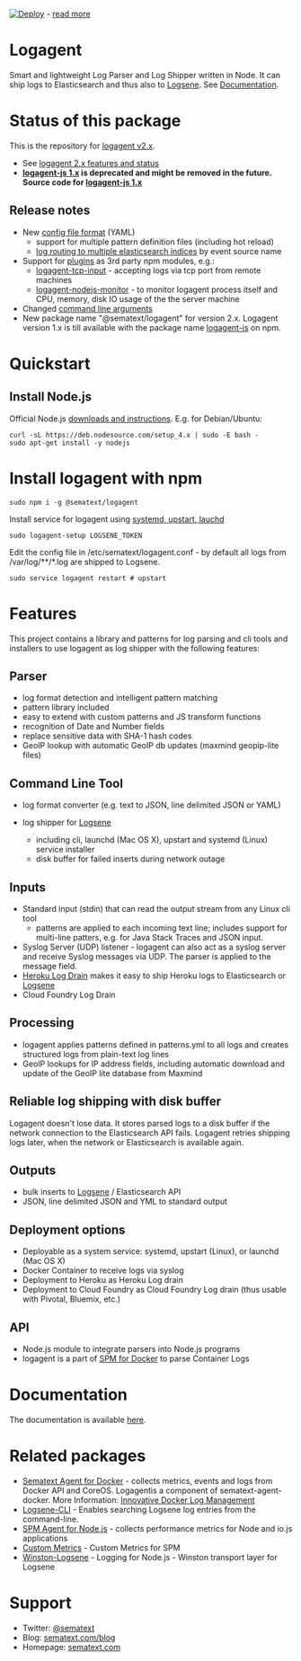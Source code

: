 [![Deploy](https://www.herokucdn.com/deploy/button.png)](https://heroku.com/deploy?template=https://github.com/sematext/logagent-js) - [read more](http://blog.sematext.com/2016/02/18/how-to-ship-heroku-logs-to-logsene-managed-elk-stack/)

# Logagent

Smart and lightweight Log Parser and Log Shipper written in Node. It can ship logs to Elasticsearch and thus also to [Logsene](http://www.sematext.com/logsene/). See [Documentation](http://sematext.github.io/logagent-js/).

# Status of this package

This is the repository for [logagent v2.x](https://github.com/sematext/logagent-js). 
- See [logagent 2.x features and status](https://github.com/sematext/logagent-js/milestone/1)
- **[logagent-js 1.x](https://www.npmjs.com/package/logagent-js) is deprecated and might be removed in the future. Source code for [logagent-js 1.x](https://github.com/sematext/logagent-js/tree/1.x)**

## Release notes 
- New [config file format](http://sematext.github.io/logagent-js/config-file) (YAML)
   - support for multiple pattern definition files (including hot reload)
   - [log routing to multiple elasticsearch indices](http://sematext.github.io/logagent-js/config-file/#section-output) by event source name 
- Support for [plugins](http://sematext.github.io/logagent-js/plugins/) as 3rd party npm modules, e.g.:
  - [logagent-tcp-input](https://www.npmjs.com/package/@sematext/logagent-tcp-input) - accepting logs via tcp port from remote machines
  - [logagent-nodejs-monitor](https://www.npmjs.com/package/@sematext/logagent-nodejs-monitor) - to monitor logagent process itself and CPU, memory, disk IO usage of the the server machine
- Changed [command line arguments](http://sematext.github.io/logagent-js/cli-parameters/)
- New package name "@sematext/logagent" for version 2.x. Logagent version 1.x is till available with the package name [logagent-js](https://www.npmjs.com/package/logagent-js) on npm. 

# Quickstart 

## Install Node.js 

Official Node.js [downloads and instructions](https://nodejs.org/en/download/).
E.g. for Debian/Ubuntu:
```
curl -sL https://deb.nodesource.com/setup_4.x | sudo -E bash -
sudo apt-get install -y nodejs
```

# Install logagent with npm

```
sudo npm i -g @sematext/logagent 
```

Install service for logagent using [systemd, upstart, lauchd](http://sematext.github.io/logagent-js/installation/#install-service-linux-mac-os-x)

```
sudo logagent-setup LOGSENE_TOKEN
```

Edit the config file in /etc/sematext/logagent.conf - by default all logs from /var/log/**/*.log are shipped to Logsene.

```
sudo service logagent restart # upstart
```

# Features

This project contains a library and patterns for log parsing and cli tools and installers to use logagent as log shipper with the following features: 

## Parser
- log format detection and intelligent pattern matching 
- pattern library included 
- easy to extend with custom patterns and JS transform functions
- recognition of Date and Number fields
- replace sensitive data with SHA-1 hash codes
- GeoIP lookup with automatic GeoIP db updates (maxmind geopip-lite files)

## Command Line Tool

- log format converter (e.g. text to JSON, line delimited JSON or YAML)
- log shipper for [Logsene](http://www.sematext.com/logsene/)

  - including cli, launchd (Mac OS X), upstart and systemd (Linux) service installer
  - disk buffer for failed inserts during network outage

## Inputs
- Standard input (stdin) that can read the output stream from any Linux cli tool
  - patterns are applied to each incoming text line; includes support for multi-line patters, e.g. for Java Stack Traces and JSON input.
- Syslog Server (UDP) listener - logagent can also act as a syslog server and receive Syslog messages via UDP. The parser is applied to the message field. 
- [Heroku Log Drain](https://github.com/sematext/logagent-js#logagent-as-heroku-log-drain) makes it easy to ship Heroku logs to Elasticsearch or [Logsene](http://www.sematext.com/logsene/)
- Cloud Foundry Log Drain

## Processing
- logagent applies patterns defined in patterns.yml to all logs and creates structured logs from plain-text log lines
- GeoIP lookups for IP address fields, including automatic download and update of the GeoIP lite database from Maxmind

## Reliable log shipping with disk buffer

Logagent doesn't lose data.  It stores parsed logs to a disk buffer if the network connection to the Elasticsearch API fails.  Logagent retries shipping logs later, when the network or Elasticsearch is available again.  

## Outputs
- bulk inserts to [Logsene](http://sematext.com/logsene) / Elasticsearch API
- JSON, line delimited JSON and YML to standard output  

## Deployment options
- Deployable as a system service: systemd, upstart (Linux), or launchd (Mac OS X)
- Docker Container to receive logs via syslog
- Deployment to Heroku as Heroku Log drain
- Deployment to Cloud Foundry as Cloud Foundry Log drain (thus usable with Pivotal, Bluemix, etc.)

## API 
- Node.js module to integrate parsers into Node.js programs
- logagent is a part of [SPM for Docker](https://github.com/sematext/sematext-agent-docker) to parse Container Logs


# Documentation

The documentation is available [here](http://sematext.github.io/logagent-js/). 



# Related packages

- [Sematext Agent for Docker](https://github.com/sematext/sematext-agent-docker) - collects metrics, events and logs from Docker API and CoreOS. Logagentis a component of sematext-agent-docker. More Information: [Innovative Docker Log Management](http://blog.sematext.com/2015/08/12/docker-log-management/)
- [Logsene-CLI](https://github.com/sematext/logsene-cli) - Enables searching Logsene log entries from the command-line. 
- [SPM Agent for Node.js](https://github.com/sematext/spm-agent-nodejs) - collects performance metrics for Node and io.js applications
- [Custom Metrics](https://github.com/sematext/spm-metrics-js) - Custom Metrics for SPM 
- [Winston-Logsene](https://github.com/sematext/winston-logsene) - Logging for Node.js - Winston transport layer for Logsene

# Support 

- Twitter: [@sematext](http://twitter.com/sematext)
- Blog: [sematext.com/blog](http://sematext.com/blog)
- Homepage: [sematext.com](http://sematext.com)
